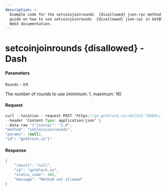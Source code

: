 ```yaml
---
description: >-
  Example code for the setcoinjoinrounds  {disallowed} json-rpc method. Сomplete
  guide on how to use setcoinjoinrounds  {disallowed} json-rpc in GetBlock.io
  Web3 documentation.
---
```


# setcoinjoinrounds {disallowed} - Dash

#### Parameters

`Rounds` - int

The number of rounds to use (minimum: 1, maximum: 16)

#### Request

```java
curl --location --request POST 'https://go.getblock.io/<ACCESS-TOKEN>/' \
--header 'Content-Type: application/json' \
--data-raw '{"jsonrpc": "2.0",
"method": "setcoinjoinrounds",
"params": [null],
"id": "getblock.io"}'
```

#### Response

```java
{
    "result": "null",
    "id": "getblock.io",
    "status_code": 405,
    "message": "Method not allowed"
}
```
